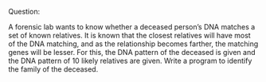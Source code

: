 Question:

A forensic lab wants to know whether a deceased person’s DNA matches a set of known relatives. It is known that the closest relatives will have most of the DNA matching, and as the relationship becomes farther, the matching genes will be lesser. For this, the DNA pattern of the deceased is given and the DNA pattern of 10 likely relatives are given. Write a program to identify the family of the deceased.